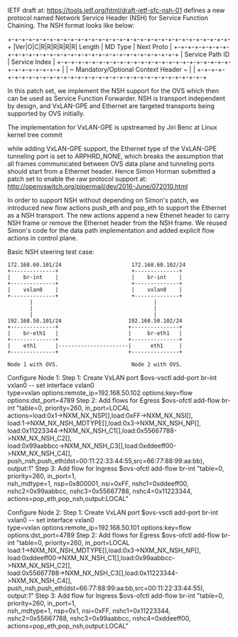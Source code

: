 IETF draft at:
    https://tools.ietf.org/html/draft-ietf-sfc-nsh-01
defines a new protocol named Network Service Header (NSH) for
Service Function Chaining. The NSH format looks like below:

  +-+-+-+-+-+-+-+-+-+-+-+-+-+-+-+-+-+-+-+-+-+-+-+-+-+-+-+-+-+-+-+-+
  |Ver|O|C|R|R|R|R|R|R|    Length   |   MD Type   |  Next Proto   |
  +-+-+-+-+-+-+-+-+-+-+-+-+-+-+-+-+-+-+-+-+-+-+-+-+-+-+-+-+-+-+-+-+
  |                Service Path ID                | Service Index |
  +-+-+-+-+-+-+-+-+-+-+-+-+-+-+-+-+-+-+-+-+-+-+-+-+-+-+-+-+-+-+-+-+
  |                                                               |
  ~               Mandatory/Optional Context Header               ~
  |                                                               |
  +-+-+-+-+-+-+-+-+-+-+-+-+-+-+-+-+-+-+-+-+-+-+-+-+-+-+-+-+-+-+-+-+

In this patch set, we implement the NSH support for the OVS which
then can be used as Service Function Forwarder. NSH is transport
independent by design, and VxLAN-GPE and Ethernet are targeted
transports being supported by OVS initially.

The implementation for VxLAN-GPE is upstreamed by Jiri Benc at
Linux kernel tree commit <e1e5314de08ba6003b358125eafc9ad9e75a950c>

while adding VxLAN-GPE support, the Ethernet type of the VxLAN-GPE
tunneling port is set to ARPHRD_NONE, which breaks the assumption
that all frames communicated between OVS data plane and tunneling
ports should start from a Ethernet header. Hence Simon Horman
submitted a patch set to enable the raw protocol support at:
    http://openvswitch.org/pipermail/dev/2016-June/072010.html

In order to support NSH without depending on Simon's patch, we
introduced new flow actions push_eth and pop_eth to support the
Ethernet as a NSH transport. The new actions append a new Ethenet
header to carry NSH frame or remove the Ethernet header from the
NSH frame. We reused Simon's code for the data path implementation
and added explicit flow actions in control plane.

Basic NSH steering test case:

    172.168.60.101/24                      172.168.60.102/24
    +--------------+                       +--------------+
    |    br-int    |                       |    br-int    |
    +--------------+                       +--------------+
    |    vxlan0    |                       |    vxlan0    |
    +--------------+                       +--------------+
           |                                      |
           |                                      |
           |                                      |
    192.168.50.101/24                     192.168.50.102/24
    +--------------+                      +---------------+
    |    br-eth1   |                      |     br-eth1   |
    +--------------+                      +---------------+
    |    eth1      |----------------------|      eth1     |
    +--------------+                      +---------------+

    Node 1 with OVS.                       Node 2 with OVS.

Configure Node 1:
Step 1: Create VxLAN port
  $ovs-vsctl add-port br-int vxlan0 -- set interface vxlan0 \
   type=vxlan options:remote_ip=192.168.50.102 options:key=flow \
   options:dst_port=4789
Step 2: Add flows for Egress
   $ovs-ofctl add-flow br-int "table=0, priority=260, in_port=LOCAL \
    actions=load:0x1->NXM_NX_NSP[],load:0xFF->NXM_NX_NSI[],\
    load:1->NXM_NX_NSH_MDTYPE[],load:0x3->NXM_NX_NSH_NP[],\
    load:0x11223344->NXM_NX_NSH_C1[],load:0x55667788->NXM_NX_NSH_C2[],\
    load:0x99aabbcc->NXM_NX_NSH_C3[],load:0xddeeff00->NXM_NX_NSH_C4[],\
    push_nsh,push_eth(dst=00:11:22:33:44:55,src=66:77:88:99:aa:bb),\
    output:1"
Step 3: Add flow for Ingress
   $ovs-ofctl add-flow br-int "table=0, priority=260, in_port=1,\
    nsh_mdtype=1, nsp=0x800001, nsi=0xFF, nshc1=0xddeeff00,\
    nshc2=0x99aabbcc, nshc3=0x55667788, nshc4=0x11223344, \
    actions=pop_eth,pop_nsh,output:LOCAL"

Configure Node 2:
Step 1: Create VxLAN port
  $ovs-vsctl add-port br-int vxlan0 -- set interface vxlan0 \
   type=vxlan options:remote_ip=192.168.50.101 options:key=flow \
   options:dst_port=4789
Step 2: Add flows for Egress
   $ovs-ofctl add-flow br-int "table=0, priority=260, in_port=LOCAL \
    load:1->NXM_NX_NSH_MDTYPE[],load:0x3->NXM_NX_NSH_NP[],\
    load:0xddeeff00->NXM_NX_NSH_C1[],load:0x99aabbcc->NXM_NX_NSH_C2[],\
    load:0x55667788->NXM_NX_NSH_C3[],load:0x11223344->NXM_NX_NSH_C4[],\
    push_nsh,push_eth(dst=66:77:88:99:aa:bb,src=00:11:22:33:44:55),\
    output:1"
Step 3: Add flow for Ingress
   $ovs-ofctl add-flow br-int "table=0, priority=260, in_port=1,\
    nsh_mdtype=1, nsp=0x1, nsi=0xFF, nshc1=0x11223344,\
    nshc2=0x55667788, nshc3=0x99aabbcc, nshc4=0xddeeff00, \
    actions=pop_eth,pop_nsh,output:LOCAL"

